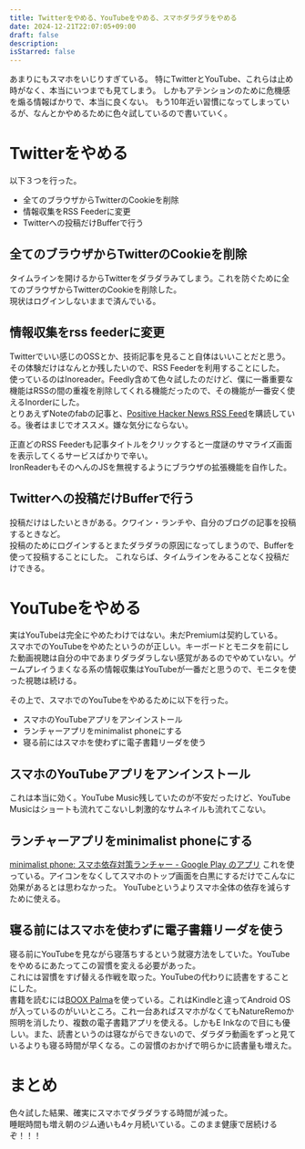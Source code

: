 ```yaml
---
title: Twitterをやめる、YouTubeをやめる、スマホダラダラをやめる
date: 2024-12-21T22:07:05+09:00
draft: false
description:
isStarred: false
---
```


あまりにもスマホをいじりすぎている。
特にTwitterとYouTube、これらは止め時がなく、本当にいつまでも見てしまう。
しかもアテンションのために危機感を煽る情報ばかりで、本当に良くない。
もう10年近い習慣になってしまっているが、なんとかやめるために色々試しているので書いていく。

# Twitterをやめる
以下３つを行った。

- 全てのブラウザからTwitterのCookieを削除
- 情報収集をRSS Feederに変更
- Twitterへの投稿だけBufferで行う

## 全てのブラウザからTwitterのCookieを削除
タイムラインを開けるからTwitterをダラダラみてしまう。これを防ぐために全てのブラウザからTwitterのCookieを削除した。  
現状はログインしないままで済んでいる。

## 情報収集をrss feederに変更
Twitterでいい感じのOSSとか、技術記事を見ること自体はいいことだと思う。  
その体験だけはなんとか残したいので、RSS Feederを利用することにした。  
使っているのはInoreader。Feedly含めて色々試したのだけど、僕に一番重要な機能はRSSの間の重複を削除してくれる機能だったので、その機能が一番安く使えるInorderにした。  
とりあえずNoteのfabの記事と、[Positive Hacker News RSS Feed](https://garrit.xyz/posts/2023-11-24-positive-hackernews)を購読している。後者はまじでオススメ。嫌な気分にならない。

正直どのRSS Feederも記事タイトルをクリックすると一度謎のサマライズ画面を表示してくるサービスばかりで辛い。  
IronReaderもそのへんのJSを無視するようにブラウザの拡張機能を自作した。

## Twitterへの投稿だけBufferで行う
投稿だけはしたいときがある。クワイン・ランチや、自分のブログの記事を投稿するときなど。  
投稿のためにログインするとまたダラダラの原因になってしまうので、Bufferを使って投稿することにした。 これならば、タイムラインをみることなく投稿だけできる。

# YouTubeをやめる
実はYouTubeは完全にやめたわけではない。未だPremiumは契約している。  
スマホでのYouTubeをやめたというのが正しい。キーボードとモニタを前にした動画視聴は自分の中であまりダラダラしない感覚があるのでやめていない。ゲームプレイうまくなる系の情報収集はYouTubeが一番だと思うので、モニタを使った視聴は続ける。  

その上で、スマホでのYouTubeをやめるために以下を行った。

- スマホのYouTubeアプリをアンインストール
- ランチャーアプリをminimalist phoneにする
- 寝る前にはスマホを使わずに電子書籍リーダを使う

## スマホのYouTubeアプリをアンインストール
これは本当に効く。YouTube Music残していたのが不安だったけど、YouTube Musicはショートも流れてこないし刺激的なサムネイルも流れてこない。

## ランチャーアプリをminimalist phoneにする
[minimalist phone: スマホ依存対策ランチャー - Google Play のアプリ](https://play.google.com/store/apps/details?id=com.qqlabs.minimalistlauncher&hl=ja)
これを使っている。アイコンをなくしてスマホのトップ画面を白黒にするだけでこんなに効果があるとは思わなかった。 YouTubeというよりスマホ全体の依存を減らすために使える。

## 寝る前にはスマホを使わずに電子書籍リーダを使う
寝る前にYouTubeを見ながら寝落ちするという就寝方法をしていた。YouTubeをやめるにあたってこの習慣を変える必要があった。  
これには習慣をすげ替える作戦を取った。YouTubeの代わりに読書をすることにした。  
書籍を読むには[BOOX Palma](https://sktnetshop.com/products/boox-palma)を使っている。これはKindleと違ってAndroid OSが入っているのがいいところ。これ一台あればスマホがなくてもNatureRemoか照明を消したり、複数の電子書籍アプリを使える。しかもE Inkなので目にも優しい。また、読書というのは寝ながらできないので、ダラダラ動画をずっと見ているよりも寝る時間が早くなる。この習慣のおかげで明らかに読書量も増えた。

# まとめ
色々試した結果、確実にスマホでダラダラする時間が減った。  
睡眠時間も増え朝のジム通いも4ヶ月続いている。このまま健康で居続けるぞ！！！